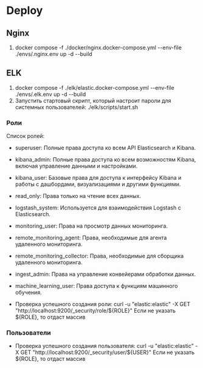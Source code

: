 # Deploy

## Nginx

1. docker compose -f ./docker/nginx.docker-compose.yml --env-file ./envs/.nginx.env up -d --build

## ELK

1. docker compose -f ./elk/elastic.docker-compose.yml --env-file ./envs/.elk.env up -d --build
2. Запустить стартовый скрипт, который настроит пароли для системных пользователей:
   ./elk/scripts/start.sh

### Роли

Список ролей:
- superuser: Полные права доступа ко всем API Elasticsearch и Kibana.
- kibana_admin: Полные права доступа ко всем возможностям Kibana, включая управление данными и настройками.
- kibana_user: Базовые права для доступа к интерфейсу Kibana и работы с дашбордами, визуализациями и другими функциями.
- read_only: Права только на чтение всех данных.
- logstash_system: Используется для взаимодействия Logstash с Elasticsearch.
- monitoring_user: Права на просмотр данных мониторинга.
- remote_monitoring_agent: Права, необходимые для агента удаленного мониторинга.
- remote_monitoring_collector: Права, необходимые для сборщика удаленного мониторинга.
- ingest_admin: Права на управление конвейерами обработки данных.
- machine_learning_user: Права доступа к функциям машинного обучения.

- Проверка успешного создания роли:
curl -u "elastic:elastic" -X GET "http://localhost:9200/_security/role/${ROLE}"
Если не указать ${ROLE}, то отдаст массив

### Пользователи
- Проверка успешного создания пользователя:
curl -u "elastic:elastic" -X GET "http://localhost:9200/_security/user/${USER}"
Если не указать ${ROLE}, то отдаст массив
